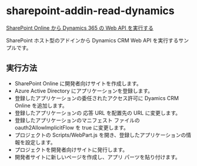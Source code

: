 # sharepoint-addin-read-dynamics

[SharePoint Online から Dynamics 365 の Web API を実行する](https://blog.karamem0.jp/entry/2016/06/24/200000)

SharePoint ホスト型のアドインから Dynamics CRM Web API を実行するサンプルです。

## 実行方法

* SharePoint Online に開発者向けサイトを作成します。
* Azure Active Directory にアプリケーションを登録します。
* 登録したアプリケーションの委任されたアクセス許可に Dyamics CRM Online を追加します。
* 登録したアプリケーションの 応答 URL を配置先の URL に変更します。
* 登録したアプリケーションのマニフェスト ファイルの oauth2AllowImplicitFlow を true に変更します。
* プロジェクトの Scripts/WebPart.js を開き、登録したアプリケーションの情報を設定します。
* プロジェクトを開発者向けサイトに発行します。
* 開発者サイトに新しいページを作成し、アプリ パーツを貼り付けます。
